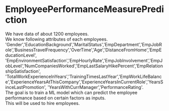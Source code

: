 # EmployeePerformanceMeasurePrediction
We have data of about 1200 employees.   
We know following attributes of each employees.   
'Gender','EducationBackground','MaritalStatus','EmpDepartment','EmpJobRole','BusinessTravelFrequency','OverTime','Age','DistanceFromHome','EmpEducationLevel',
'EmpEnvironmentSatisfaction','EmpHourlyRate','EmpJobInvolvement','EmpJobLevel','NumCompaniesWorked','EmpLastSalaryHikePercent','EmpRelationshipSatisfaction',
'TotalWorkExperienceInYears','TrainingTimesLastYear','EmpWorkLifeBalance','ExperienceYearsAtThisCompany','ExperienceYearsInCurrentRole','YearsSinceLastPromotion',
'YearsWithCurrManager','PerformanceRating'.    
The goal is to  train a ML model which can predict the employee performance based on certain factors as inputs.   
This will be used to hire employees.
